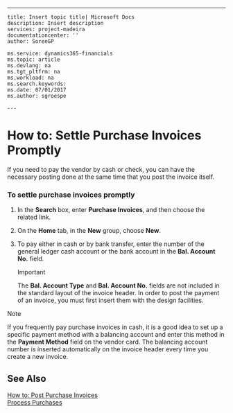 ---
    title: Insert topic title| Microsoft Docs
    description: Insert description
    services: project-madeira
    documentationcenter: ''
    author: SorenGP

    ms.service: dynamics365-financials
    ms.topic: article
    ms.devlang: na
    ms.tgt_pltfrm: na
    ms.workload: na
    ms.search.keywords:
    ms.date: 07/01/2017
    ms.author: sgroespe

    ---
# How to: Settle Purchase Invoices Promptly
If you need to pay the vendor by cash or check, you can have the necessary posting done at the same time that you post the invoice itself.  
  
### To settle purchase invoices promptly  
  
1.  In the **Search** box, enter **Purchase Invoices**, and then choose the related link.  
  
2.  On the **Home** tab, in the **New** group, choose **New**.  
  
3.  To pay either in cash or by bank transfer, enter the number of the general ledger cash account or the bank account in the **Bal. Account No.** field.  
  
    > [!IMPORTANT]  
    >  The **Bal. Account Type** and **Bal. Account No.** fields are not included in the standard layout of the invoice header. In order to post the payment of an invoice, you must first insert them with the design facilities.  
  
> [!NOTE]  
>  If you frequently pay purchase invoices in cash, it is a good idea to set up a specific payment method with a balancing account and enter this method in the **Payment Method** field on the vendor card. The balancing account number is inserted automatically on the invoice header every time you create a new invoice.  
  
## See Also  
 [How to: Post Purchase Invoices](../Finance/how-to-post-purchase-invoices.md)   
 [Process Purchases](../Purchasing/process-purchases.md)